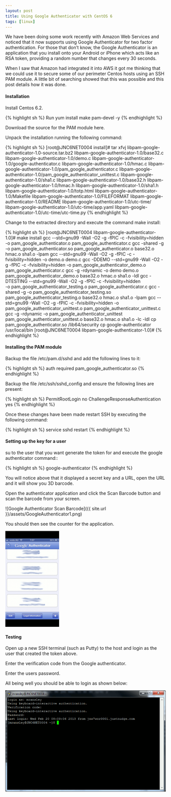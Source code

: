 ```yaml
---
layout: post
title: Using Google Authenticator with CentOS 6
tags: [linux]
---
```

We have been doing some work recently with Amazon Web Services and noticed that it now supports using Google Authenticator for two 
factor authentication.  For those that don’t know, the Google Authenticator is an application that you install onto your Android or 
iPhone which acts like an RSA token, providing a random number that changes every 30 seconds.

When I saw that Amazon had integrated it into AWS it got me thinking that we could use it to secure some of our perimeter Centos hosts 
using an SSH PAM module.  A little bit of searching showed that this was possible and this post details how it was done.

#### Installation

Install Centos 6.2.

{% highlight sh %}
Run yum install make pam-devel -y
{% endhighlight %}

Download the source for the PAM module here.

Unpack the installation running the following command:

{% highlight sh %}
[root@JNC6NET0004 install]# tar xfvj libpam-google-authenticator-1.0-source.tar.bz2
libpam-google-authenticator-1.0/base32.c
libpam-google-authenticator-1.0/demo.c
libpam-google-authenticator-1.0/google-authenticator.c
libpam-google-authenticator-1.0/hmac.c
libpam-google-authenticator-1.0/pam_google_authenticator.c
libpam-google-authenticator-1.0/pam_google_authenticator_unittest.c
libpam-google-authenticator-1.0/sha1.c
libpam-google-authenticator-1.0/base32.h
libpam-google-authenticator-1.0/hmac.h
libpam-google-authenticator-1.0/sha1.h
libpam-google-authenticator-1.0/totp.html
libpam-google-authenticator-1.0/Makefile
libpam-google-authenticator-1.0/FILEFORMAT
libpam-google-authenticator-1.0/README
libpam-google-authenticator-1.0/utc-time/
libpam-google-authenticator-1.0/utc-time/app.yaml
libpam-google-authenticator-1.0/utc-time/utc-time.py
{% endhighlight %}

Change to the extracted directory and execute the command make install:

{% highlight sh %}
[root@JNC6NET0004 libpam-google-authenticator-1.0]# make install
gcc --std=gnu99 -Wall -O2 -g -fPIC -c  -fvisibility=hidden  -o pam_google_authenticator.o pam_google_authenticator.c
gcc -shared -g   -o pam_google_authenticator.so pam_google_authenticator.o base32.o hmac.o sha1.o -lpam
gcc --std=gnu99 -Wall -O2 -g -fPIC -c  -fvisibility=hidden  -o demo.o demo.c
gcc -DDEMO --std=gnu99 -Wall -O2 -g -fPIC -c  -fvisibility=hidden  -o pam_google_authenticator_demo.o pam_google_authenticator.c
gcc -g   -rdynamic -o demo demo.o pam_google_authenticator_demo.o base32.o hmac.o sha1.o  -ldl
gcc -DTESTING --std=gnu99 -Wall -O2 -g -fPIC -c  -fvisibility=hidden        \
              -o pam_google_authenticator_testing.o pam_google_authenticator.c
gcc -shared -g   -o pam_google_authenticator_testing.so pam_google_authenticator_testing.o base32.o hmac.o sha1.o -lpam
gcc --std=gnu99 -Wall -O2 -g -fPIC -c  -fvisibility=hidden  -o pam_google_authenticator_unittest.o pam_google_authenticator_unittest.c
gcc -g   -rdynamic -o pam_google_authenticator_unittest pam_google_authenticator_unittest.o base32.o hmac.o sha1.o -lc  -ldl
cp pam_google_authenticator.so /lib64/security
cp google-authenticator /usr/local/bin
[root@JNC6NET0004 libpam-google-authenticator-1.0]#
{% endhighlight %}


#### Installing the PAM module

Backup the file /etc/pam.d/sshd and add the following lines to it:

{% highlight sh %}
auth required pam_google_authenticator.so
{% endhighlight %}

Backup the file /etc/ssh/sshd_config and ensure the following lines are present:

{% highlight sh %}
PermitRootLogin no
ChallengeResponseAuthentication yes
{% endhighlight %}

Once these changes have been made restart SSH by executing the following command:

{% highlight sh %}
service sshd restart
{% endhighlight %}

#### Setting up the key for a user

su to the user that you want generate the token for and execute the google authenticator command::

{% highlight sh %}
google-authenticator
{% endhighlight %}

You will notice above that it displayed a secret key and a URL, open the URL and it will show you 3D barcode.

Open the authenticator application and click the Scan Barcode button and scan the barcode from your screen.

![Google Authenticator Scan Barcode]({{ site.url }}/assets/GoogleAuthenticator1.png)

You should then see the counter for the application.

<img src="/assets/GoogleAuthenticator2.png" class="img-responsive" alt="Google Authenticator Counter" />

#### Testing

Open up a new SSH terminal (such as Putty) to the host and login as the user that created the token above.

Enter the verification code from the Google authenticator.

Enter the users password.

All being well you should be able to login as shown below:

<img src="/assets/GoogleAuthenticatorPutty.png" class="img-responsive" alt="Google Authenticator Putty" />